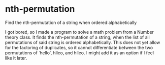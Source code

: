 # nth-permutation
Find the nth-permutation of a string when ordered alphabetically

I got bored, so I made a program to solve a math problem from a Number theory class. It finds the nth-permutation of a string, when the list of all permutations of said string is ordered alphabetically. This does not yet allow for the factoring of duplicates, so it cannot differentiate between the two permutations of 'hello', hlleo, and hlleo. I might add it as an option if I feel like it later.
